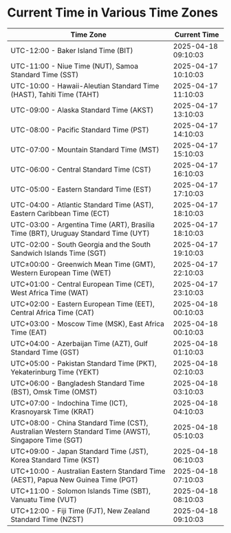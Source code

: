 # Current Time in Various Time Zones

| Time Zone | Current Time |
|-----------|--------------|
| UTC-12:00 - Baker Island Time (BIT) | 2025-04-18 09:10:03 |
| UTC-11:00 - Niue Time (NUT), Samoa Standard Time (SST) | 2025-04-17 10:10:03 |
| UTC-10:00 - Hawaii-Aleutian Standard Time (HAST), Tahiti Time (TAHT) | 2025-04-17 11:10:03 |
| UTC-09:00 - Alaska Standard Time (AKST) | 2025-04-17 13:10:03 |
| UTC-08:00 - Pacific Standard Time (PST) | 2025-04-17 14:10:03 |
| UTC-07:00 - Mountain Standard Time (MST) | 2025-04-17 15:10:03 |
| UTC-06:00 - Central Standard Time (CST) | 2025-04-17 16:10:03 |
| UTC-05:00 - Eastern Standard Time (EST) | 2025-04-17 17:10:03 |
| UTC-04:00 - Atlantic Standard Time (AST), Eastern Caribbean Time (ECT) | 2025-04-17 18:10:03 |
| UTC-03:00 - Argentina Time (ART), Brasília Time (BRT), Uruguay Standard Time (UYT) | 2025-04-17 18:10:03 |
| UTC-02:00 - South Georgia and the South Sandwich Islands Time (SGT) | 2025-04-17 19:10:03 |
| UTC±00:00 - Greenwich Mean Time (GMT), Western European Time (WET) | 2025-04-17 22:10:03 |
| UTC+01:00 - Central European Time (CET), West Africa Time (WAT) | 2025-04-17 23:10:03 |
| UTC+02:00 - Eastern European Time (EET), Central Africa Time (CAT) | 2025-04-18 00:10:03 |
| UTC+03:00 - Moscow Time (MSK), East Africa Time (EAT) | 2025-04-18 00:10:03 |
| UTC+04:00 - Azerbaijan Time (AZT), Gulf Standard Time (GST) | 2025-04-18 01:10:03 |
| UTC+05:00 - Pakistan Standard Time (PKT), Yekaterinburg Time (YEKT) | 2025-04-18 02:10:03 |
| UTC+06:00 - Bangladesh Standard Time (BST), Omsk Time (OMST) | 2025-04-18 03:10:03 |
| UTC+07:00 - Indochina Time (ICT), Krasnoyarsk Time (KRAT) | 2025-04-18 04:10:03 |
| UTC+08:00 - China Standard Time (CST), Australian Western Standard Time (AWST), Singapore Time (SGT) | 2025-04-18 05:10:03 |
| UTC+09:00 - Japan Standard Time (JST), Korea Standard Time (KST) | 2025-04-18 06:10:03 |
| UTC+10:00 - Australian Eastern Standard Time (AEST), Papua New Guinea Time (PGT) | 2025-04-18 07:10:03 |
| UTC+11:00 - Solomon Islands Time (SBT), Vanuatu Time (VUT) | 2025-04-18 08:10:03 |
| UTC+12:00 - Fiji Time (FJT), New Zealand Standard Time (NZST) | 2025-04-18 09:10:03 |
